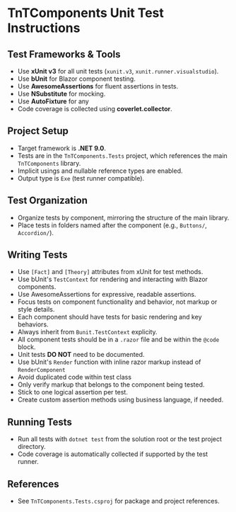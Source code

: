 # TnTComponents Unit Test Instructions

## Test Frameworks & Tools

- Use **xUnit v3** for all unit tests (`xunit.v3`, `xunit.runner.visualstudio`).
- Use **bUnit** for Blazor component testing.
- Use **AwesomeAssertions** for fluent assertions in tests.
- Use **NSubstitute** for mocking.
- Use **AutoFixture** for any 
- Code coverage is collected using **coverlet.collector**.

## Project Setup

- Target framework is **.NET 9.0**.
- Tests are in the `TnTComponents.Tests` project, which references the main `TnTComponents` library.
- Implicit usings and nullable reference types are enabled.
- Output type is `Exe` (test runner compatible).

## Test Organization

- Organize tests by component, mirroring the structure of the main library.
- Place tests in folders named after the component (e.g., `Buttons/`, `Accordion/`).

## Writing Tests

- Use `[Fact]` and `[Theory]` attributes from xUnit for test methods.
- Use bUnit's `TestContext` for rendering and interacting with Blazor components.
- Use AwesomeAssertions for expressive, readable assertions.
- Focus tests on component functionality and behavior, not markup or style details.
- Each component should have tests for basic rendering and key behaviors.
- Always inherit from `Bunit.TestContext` explicity. 
- All component tests should be in a `.razor` file and be within the `@code` block. 
- Unit tests **DO NOT** need to be documented.
- Use bUnit's `Render` function with inline razor markup instead of `RenderComponent`
- Avoid duplicated code within test class
- Only verify markup that belongs to the component being tested.
- Stick to one logical assertion per test.
- Create custom assertion methods using business language, if needed.  

## Running Tests

- Run all tests with `dotnet test` from the solution root or the test project directory.
- Code coverage is automatically collected if supported by the test runner.

## References

- See `TnTComponents.Tests.csproj` for package and project references.
